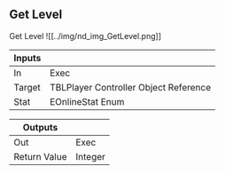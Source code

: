 ## Get Level
Get Level
![[../img/nd_img_GetLevel.png]]

|Inputs||
|--|--|
| In | Exec |
| Target | TBLPlayer Controller Object Reference |
| Stat | EOnlineStat Enum |

|Outputs||
|--|--|
| Out | Exec |
| Return Value | Integer |
